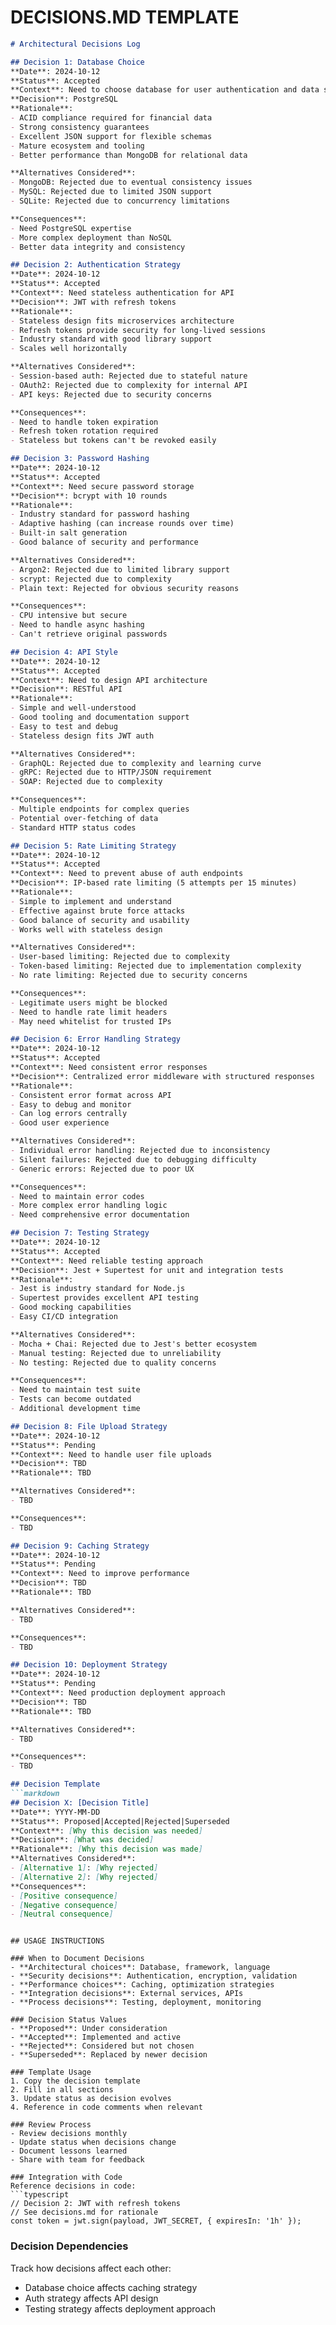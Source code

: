# DECISIONS.MD TEMPLATE

```markdown
# Architectural Decisions Log

## Decision 1: Database Choice
**Date**: 2024-10-12
**Status**: Accepted
**Context**: Need to choose database for user authentication and data storage
**Decision**: PostgreSQL
**Rationale**: 
- ACID compliance required for financial data
- Strong consistency guarantees
- Excellent JSON support for flexible schemas
- Mature ecosystem and tooling
- Better performance than MongoDB for relational data

**Alternatives Considered**:
- MongoDB: Rejected due to eventual consistency issues
- MySQL: Rejected due to limited JSON support
- SQLite: Rejected due to concurrency limitations

**Consequences**:
- Need PostgreSQL expertise
- More complex deployment than NoSQL
- Better data integrity and consistency

## Decision 2: Authentication Strategy
**Date**: 2024-10-12
**Status**: Accepted
**Context**: Need stateless authentication for API
**Decision**: JWT with refresh tokens
**Rationale**:
- Stateless design fits microservices architecture
- Refresh tokens provide security for long-lived sessions
- Industry standard with good library support
- Scales well horizontally

**Alternatives Considered**:
- Session-based auth: Rejected due to stateful nature
- OAuth2: Rejected due to complexity for internal API
- API keys: Rejected due to security concerns

**Consequences**:
- Need to handle token expiration
- Refresh token rotation required
- Stateless but tokens can't be revoked easily

## Decision 3: Password Hashing
**Date**: 2024-10-12
**Status**: Accepted
**Context**: Need secure password storage
**Decision**: bcrypt with 10 rounds
**Rationale**:
- Industry standard for password hashing
- Adaptive hashing (can increase rounds over time)
- Built-in salt generation
- Good balance of security and performance

**Alternatives Considered**:
- Argon2: Rejected due to limited library support
- scrypt: Rejected due to complexity
- Plain text: Rejected for obvious security reasons

**Consequences**:
- CPU intensive but secure
- Need to handle async hashing
- Can't retrieve original passwords

## Decision 4: API Style
**Date**: 2024-10-12
**Status**: Accepted
**Context**: Need to design API architecture
**Decision**: RESTful API
**Rationale**:
- Simple and well-understood
- Good tooling and documentation support
- Easy to test and debug
- Stateless design fits JWT auth

**Alternatives Considered**:
- GraphQL: Rejected due to complexity and learning curve
- gRPC: Rejected due to HTTP/JSON requirement
- SOAP: Rejected due to complexity

**Consequences**:
- Multiple endpoints for complex queries
- Potential over-fetching of data
- Standard HTTP status codes

## Decision 5: Rate Limiting Strategy
**Date**: 2024-10-12
**Status**: Accepted
**Context**: Need to prevent abuse of auth endpoints
**Decision**: IP-based rate limiting (5 attempts per 15 minutes)
**Rationale**:
- Simple to implement and understand
- Effective against brute force attacks
- Good balance of security and usability
- Works well with stateless design

**Alternatives Considered**:
- User-based limiting: Rejected due to complexity
- Token-based limiting: Rejected due to implementation complexity
- No rate limiting: Rejected due to security concerns

**Consequences**:
- Legitimate users might be blocked
- Need to handle rate limit headers
- May need whitelist for trusted IPs

## Decision 6: Error Handling Strategy
**Date**: 2024-10-12
**Status**: Accepted
**Context**: Need consistent error responses
**Decision**: Centralized error middleware with structured responses
**Rationale**:
- Consistent error format across API
- Easy to debug and monitor
- Can log errors centrally
- Good user experience

**Alternatives Considered**:
- Individual error handling: Rejected due to inconsistency
- Silent failures: Rejected due to debugging difficulty
- Generic errors: Rejected due to poor UX

**Consequences**:
- Need to maintain error codes
- More complex error handling logic
- Need comprehensive error documentation

## Decision 7: Testing Strategy
**Date**: 2024-10-12
**Status**: Accepted
**Context**: Need reliable testing approach
**Decision**: Jest + Supertest for unit and integration tests
**Rationale**:
- Jest is industry standard for Node.js
- Supertest provides excellent API testing
- Good mocking capabilities
- Easy CI/CD integration

**Alternatives Considered**:
- Mocha + Chai: Rejected due to Jest's better ecosystem
- Manual testing: Rejected due to unreliability
- No testing: Rejected due to quality concerns

**Consequences**:
- Need to maintain test suite
- Tests can become outdated
- Additional development time

## Decision 8: File Upload Strategy
**Date**: 2024-10-12
**Status**: Pending
**Context**: Need to handle user file uploads
**Decision**: TBD
**Rationale**: TBD

**Alternatives Considered**:
- TBD

**Consequences**:
- TBD

## Decision 9: Caching Strategy
**Date**: 2024-10-12
**Status**: Pending
**Context**: Need to improve performance
**Decision**: TBD
**Rationale**: TBD

**Alternatives Considered**:
- TBD

**Consequences**:
- TBD

## Decision 10: Deployment Strategy
**Date**: 2024-10-12
**Status**: Pending
**Context**: Need production deployment approach
**Decision**: TBD
**Rationale**: TBD

**Alternatives Considered**:
- TBD

**Consequences**:
- TBD

## Decision Template
```markdown
## Decision X: [Decision Title]
**Date**: YYYY-MM-DD
**Status**: Proposed|Accepted|Rejected|Superseded
**Context**: [Why this decision was needed]
**Decision**: [What was decided]
**Rationale**: [Why this decision was made]
**Alternatives Considered**:
- [Alternative 1]: [Why rejected]
- [Alternative 2]: [Why rejected]
**Consequences**:
- [Positive consequence]
- [Negative consequence]
- [Neutral consequence]
```
```

## USAGE INSTRUCTIONS

### When to Document Decisions
- **Architectural choices**: Database, framework, language
- **Security decisions**: Authentication, encryption, validation
- **Performance choices**: Caching, optimization strategies
- **Integration decisions**: External services, APIs
- **Process decisions**: Testing, deployment, monitoring

### Decision Status Values
- **Proposed**: Under consideration
- **Accepted**: Implemented and active
- **Rejected**: Considered but not chosen
- **Superseded**: Replaced by newer decision

### Template Usage
1. Copy the decision template
2. Fill in all sections
3. Update status as decision evolves
4. Reference in code comments when relevant

### Review Process
- Review decisions monthly
- Update status when decisions change
- Document lessons learned
- Share with team for feedback

### Integration with Code
Reference decisions in code:
```typescript
// Decision 2: JWT with refresh tokens
// See decisions.md for rationale
const token = jwt.sign(payload, JWT_SECRET, { expiresIn: '1h' });
```

### Decision Dependencies
Track how decisions affect each other:
- Database choice affects caching strategy
- Auth strategy affects API design
- Testing strategy affects deployment approach


